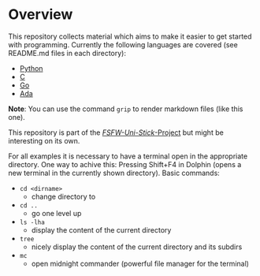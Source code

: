# Overview

This repository collects material which aims to make it easier to get started with programming.
Currently the following languages are covered (see README.md files in each directory):

* [Python](python/README.md)
* [C](python/README.md)
* [Go](python/README.md)
* [Ada](ada/README.md)

**Note**: You can use the command `grip` to render markdown files (like this one).

This repository is part of the [*FSFW-Uni-Stick*-Project](https://github.com/fsfw-dresden/usb-live-linux)
but might be interesting on its own.


For all examples it is necessary to have a terminal open in the appropriate directory.
One way to achive this: Pressing Shift+F4 in Dolphin (opens a new terminal in the currently shown directory).
Basic commands:
* `cd <dirname>`
  - change directory to <dirname>
* `cd .. `
  - go one level up
* `ls -lha`
  - display the content of the current directory
* `tree`
  - nicely display the content of the current directory and its subdirs
* `mc`
  - open midnight commander (powerful file manager for the terminal)
